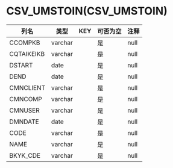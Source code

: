 # CSV_UMSTOIN(CSV_UMSTOIN)
| 列名   | 类型   | KEY  | 可否为空 | 注释   |
| ---- | ---- | ---- | ---- | ---- |
|CCOMPKB|varchar||是|null|
|CQTAIKEIKB|varchar||是|null|
|DSTART|date||是|null|
|DEND|date||是|null|
|CMNCLIENT|varchar||是|null|
|CMNCOMP|varchar||是|null|
|CMNUSER|varchar||是|null|
|DMNDATE|date||是|null|
|CODE|varchar||是|null|
|NAME|varchar||是|null|
|BKYK_CDE|varchar||是|null|
